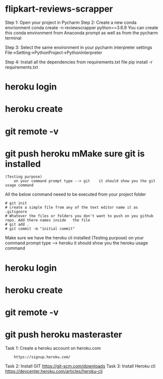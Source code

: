# flipkart-reviews-scrapper

Step 1: Open your project in Pycharm
Step 2: Create a new conda envrionment
        conda create -n reviewscrapper python==3.6.9
                You can create this conda environment from Anaconda prompt as well as from the pycharm terminal

Step 3: Select the same environment in your pycharm interpreter settings
        File->Setting->PythonProject->PythonInterpreter

Step 4:  Install all the dependencies from requirements.txt file
        pip install -r requirements.txt

# heroku login
# heroku create
# git remote -v
# git push heroku mMake sure git is installed
	(Testing purpose)
		on your command prompt type --> git    it should show you the git usage command

All the below command neeed to be executed from your project folder

	# git init
	# create a simple file from any of the text editor name it as .gitignore
	# Whatever the files or folders you don't want to push on you github repo. Add there names inside 	the file
	# git add .
	# git commit -m "initial commit"


Make sure we have the heroku cli installed
	(Testing purpose)
		on your command prompt type --> heroku    it should show you the heroku usage command

# heroku login
# heroku create
# git remote -v
# git push heroku masteraster






Task 1: Create a heroku account on heroku.com



        https://signup.heroku.com/
Task 2: Install GIT
        https://git-scm.com/downloads
Task 3: Install Heroku cli
        https://devcenter.heroku.com/articles/heroku-cli
